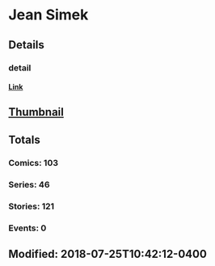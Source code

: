 # Jean  Simek 
## Details
### detail
#### [Link](http://marvel.com/comics/creators/1847/jean_simek?utm_campaign=apiRef&utm_source=225578a89fc76f3d20fbffda5d17a88d)
## [Thumbnail](http://i.annihil.us/u/prod/marvel/i/mg/b/40/image_not_available.jpg)
## Totals
### Comics: 103
### Series: 46
### Stories: 121
### Events: 0
## Modified: 2018-07-25T10:42:12-0400